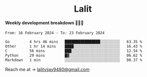 <h1 align="center">Lalit</h1>

#### Weekly development breakdown 👨🏻‍💻
<!--START_SECTION:waka-->

```txt
From: 16 February 2024 - To: 23 February 2024

Go         4 hrs 46 mins   ████████████████░░░░░░░░░   63.35 %
Other      1 hr 14 mins    ████░░░░░░░░░░░░░░░░░░░░░   16.43 %
C          56 mins         ███░░░░░░░░░░░░░░░░░░░░░░   12.54 %
Python     29 mins         █▓░░░░░░░░░░░░░░░░░░░░░░░   06.62 %
Markdown   1 min           ░░░░░░░░░░░░░░░░░░░░░░░░░   00.37 %
```

<!--END_SECTION:waka-->

Reach me at → lalitvijay9480@gmail.com
